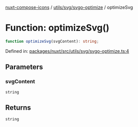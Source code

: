 [nuxt-compose-icons](../../../../modules.md) / [utils/svg/svgo-optimize](../index.md) / optimizeSvg

# Function: optimizeSvg()

```ts
function optimizeSvg(svgContent): string;
```

Defined in: [packages/nuxt/src/utils/svg/svgo-optimize.ts:4](https://github.com/arthur-plazanet/nuxt-compose-icons/blob/c22743e58fa2192095f1d2cf040e9229cacd5882/packages/nuxt/src/utils/svg/svgo-optimize.ts#L4)

## Parameters

### svgContent

`string`

## Returns

`string`
